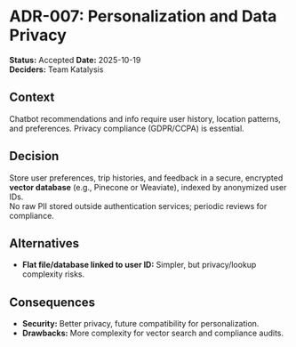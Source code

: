 # ADR-007: Personalization and Data Privacy

**Status:** Accepted 
**Date:** 2025-10-19  
**Deciders:** Team Katalysis

## Context
Chatbot recommendations and info require user history, location patterns, and preferences. Privacy compliance (GDPR/CCPA) is essential.

## Decision
Store user preferences, trip histories, and feedback in a secure, encrypted **vector database** (e.g., Pinecone or Weaviate), indexed by anonymized user IDs.  
No raw PII stored outside authentication services; periodic reviews for compliance.

## Alternatives
- **Flat file/database linked to user ID:** Simpler, but privacy/lookup complexity risks.

## Consequences
- **Security:** Better privacy, future compatibility for personalization.
- **Drawbacks:** More complexity for vector search and compliance audits.


